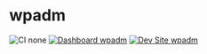 # wpadm

![CI none](https://img.shields.io/badge/ci-none-orange.svg)
[![Dashboard wpadm](https://img.shields.io/badge/dashboard-wpadm-yellow.svg)](https://dashboard.pantheon.io/sites/bfb616d2-f5df-4f83-8c81-5f23e8ce85f2#dev/code)
[![Dev Site wpadm](https://img.shields.io/badge/site-wpadm-blue.svg)](http://dev-wpadm.pantheonsite.io/)